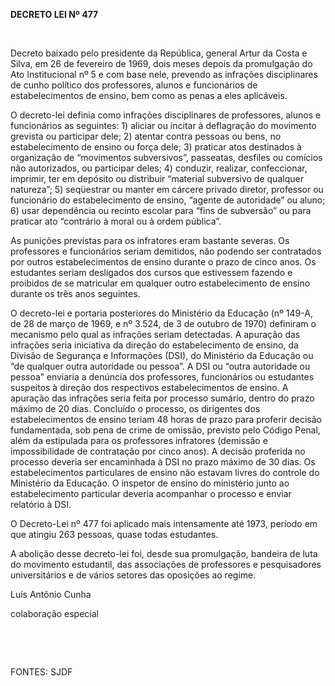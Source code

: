 **DECRETO LEI Nº 477**

 

Decreto baixado pelo presidente da República, general Artur da Costa e
Silva, em 26 de fevereiro de 1969, dois meses depois da promulgação do
Ato Institucional nº 5 e com base nele, prevendo as infrações
disciplinares de cunho político dos professores, alunos e funcionários
de estabelecimentos de ensino, bem como as penas a eles aplicáveis.

O decreto-lei definia como infrações disciplinares de professores,
alunos e funcionários as seguintes: 1) aliciar ou incitar à deflagração
do movimento grevista ou participar dele; 2) atentar contra pessoas ou
bens, no estabelecimento de ensino ou força dele; 3) praticar atos
destinados à organização de “movimentos subversivos”, passeatas,
desfiles ou comícios não autorizados, ou participar deles; 4) conduzir,
realizar, confeccionar, imprimir, ter em depósito ou distribuir
“material subversivo de qualquer natureza”; 5) seqüestrar ou manter em
cárcere privado diretor, professor ou funcionário do estabelecimento de
ensino, “agente de autoridade” ou aluno; 6) usar dependência ou recinto
escolar para “fins de subversão” ou para praticar ato “contrário à moral
ou à ordem pública”.

As punições previstas para os infratores eram bastante severas. Os
professores e funcionários seriam demitidos, não podendo ser contratados
por outros estabelecimentos de ensino durante o prazo de cinco anos. Os
estudantes seriam desligados dos cursos que estivessem fazendo e
proibidos de se matricular em qualquer outro estabelecimento de ensino
durante os três anos seguintes.

O decreto-lei e portaria posteriores do Ministério da Educação (nº
149-A, de 28 de março de 1969, e nº 3.524, de 3 de outubro de 1970)
definiram o mecanismo pelo qual as infrações seriam detectadas. A
apuração das infrações seria iniciativa da direção do estabelecimento de
ensino, da Divisão de Segurança e Informações (DSI), do Ministério da
Educação ou “de qualquer outra autoridade ou pessoa”. A DSI ou “outra
autoridade ou pessoa” enviaria a denúncia dos professores, funcionários
ou estudantes suspeitos à direção dos respectivos estabelecimentos de
ensino. A apuração das infrações seria feita por processo sumário,
dentro do prazo máximo de 20 dias. Concluído o processo, os dirigentes
dos estabelecimentos de ensino teriam 48 horas de prazo para proferir
decisão fundamentada, sob pena de crime de omissão, previsto pelo Código
Penal, além da estipulada para os professores infratores (demissão e
impossibilidade de contratação por cinco anos). A decisão proferida no
processo deveria ser encaminhada à DSI no prazo máximo de 30 dias. Os
estabelecimentos particulares de ensino não estavam livres do controle
do Ministério da Educação. O inspetor de ensino do ministério junto ao
estabelecimento particular deveria acompanhar o processo e enviar
relatório à DSI.

O Decreto-Lei nº 477 foi aplicado mais intensamente até 1973, período em
que atingiu 263 pessoas, quase todas estudantes.

A abolição desse decreto-lei foi, desde sua promulgação, bandeira de
luta do movimento estudantil, das associações de professores e
pesquisadores universitários e de vários setores das oposições ao
regime.

Luís Antônio Cunha

colaboração especial

 

 

FONTES: SJDF

 
